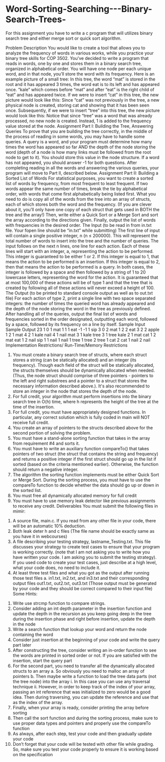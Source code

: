 # Word-Sorting-Searching---Binary-Search-Trees-
For this assignment you have to write a c program that will utilizes binary search tree and either merge sort or quick sort algorithm.

Problem Description
You would like to create a tool that allows you to analyze the frequency of words in various works,
while you practice your binary tree skills for COP 3502. You’ve decided to write a program that
reads in words, one by one and stores them in a binary search tree, organized in alphabetical order.
You will have one node per each unique word, and in that node, you’ll store the word with its
frequency. Here is an example picture of a small tree:
In this tree, the word “mat” is stored in the root and it has appeared 3 times, the word eat is to its
left and has appeared once. “kale” which comes before “mat” and after “eat” is the right child of
“eat” and has appeared twice. If we were to insert “cat” in this tree, the new picture would look
like this:
Since “cat” was not previously in the tree, a new physical node is created, storing cat and showing
that it has been seen once.
Subsequently, if we were to insert “tree” into this tree, the new picture would look like this:
Notice that since “tree” was a word that was already processed, no new node is created. Instead, 1
is added to the frequency value stored at the node.
Assignment Part I: Building the Tree, Answering Queries
To prove that you are building the tree correctly, in the middle of the process of reading in some
words, you may have to handle some queries. A query is a word, and your program must determine
how many times the word has appeared so far AND the depth of the node storing the word (depth
of a node is how many links must be followed from the root node to get to it). You should store
this value in the node structure. If a word has not appeared, you should answer -1 for both
questions.
After completing reading in all the words and answering the various queries, your program will
move to Part II, described below.
Assignment Part II: Building a Sorted List of Words
For statistical purposes, you want to create a sorted list of words by frequency, from most frequent
to least frequent. If two words appear the same number of times, break the tie by alphabetical
order, with words that come first alphabetically being listed first.
What you need to do is copy all of the words from the tree into an array of structs, each of which
stores both the word and the frequency. (If you are clever about it, you’ll only have one copy of
each struct that gets used in BOTH the tree and the array!)
Then, write either a Quick Sort or a Merge Sort and sort the array according to the directions given.
Finally, output the list of words with frequencies in the desired order.
The Input (to be read in from in.txt file. Your fopen line should be “in.txt” while submitting)
The first line of input will contain a single positive integer, n (n ≤ 200000). This will represent the
total number of words to insert into the tree and the number of queries.
The input follows on the next n lines, one line for each action. Each of these lines will start with
an integer, a, representing the action to be performed. This integer is guaranteed to be either 1 or
2. If this integer is equal to 1, that means the action to be performed is an insertion. If this integer
is equal to 2, then that means the action to be performed is a query. In both cases, the integer is
followed by a space and then followed by a string of 1 to 20 lowercase letters, representing the
word for the action. It is guaranteed that at most 100,000 of these actions will be of type 1 and
that the tree that is created by following all of these actions will never exceed a height of 100.
The Output (to be printed to standard console output as well as to out.txt file)
For each action of type 2, print a single line with two space separated integers: the number of times
the queried word has already appeared and the depth of the node storing the word in the tree as
previously defined.
After handling all of the queries, output the final list of words and frequencies sorted in the order
designated, outputting each word, followed by a space, followed by its frequency on a line by
itself.
Sample Input Sample Output
23 1 0
1 mat 1 1
1 eat -1 -1
1 sip 3 0
2 mat 1 2
2 eat 3 2
2 apple 1 2
1 mat 4 2
1 kale nail 4
1 nail mat 3
1 kale tree 3
1 tree kale 2
1 mat cat 1
2 mat eat 1
2 nail sip 1
1 nail
1 nail
1 tree
1 tree
2 tree
1 cat
2 cat
1 nail
2 nail
Implementation Restrictions/ Run-Time/Memory Restrictions
1. You must create a binary search tree of structs, where each struct stores a string (can be statically
allocated) and an integer (its frequency). Though each field of the struct will be statically allocated,
the structs themselves should be dynamically allocated when needed. (Thus, the node struct should
comprise of three pointers - pointers to the left and right substrees and a pointer to a struct that
stores the necessary information described above.). It's also recommended to store an integer in
the node that stores the depth of the node.
2. For full credit, your algorithm must perform insertions into the binary search tree in O(h) time,
where h represents the height of the tree at the time of the insertion.
3. For full credit, you must have appropriately designed functions. In particular, any correct
solution which is fully coded in main will NOT receive full credit.
4. You create an array of pointers to the structs described above for the second portion of solving
the problem.
5. You must have a stand-alone sorting function that takes in the array from requirement #4 and
sorts it.
6. You must have to write an auxiliary function compareTo() that takes pointers of two struct (the
struct that contains the string and frequency) and returns a positive integer if the first struct should
go up in the list if sorted (based on the criteria mentioned earlier). Otherwise, the function should
return a negative integer.
7. The algorithm the sorting function implements must be either Quick Sort or Merge Sort. During
the sorting process, you must have to use the compareTo function to decide whether the data should
go up or down in the sorted list.
8. You must free all dynamically allocated memory for full credit
9. You must have to use memory leak detector like previous assignments to receive any credit.
Deliverables
You must submit the following files in mimir:
1) A source file, main.c. If you read from any other file in your code, there will be an
automatic 10% deduction.
2) Both leak deter h and c files (The file name should be exactly same as you have it in
webcourses)
3) A file describing your testing strategy, lastname_Testing.txt. This file discusses your
strategy to create test cases to ensure that your program is working correctly. (note that I
am not asking you to write how you have written your code. I am asking you to submit the
testing strategy). If you used code to create your test cases, just describe at a high level,
what your code does, no need to include it.
4) At least three test files and what you got as the output after running those test files
a. in1.txt, in2.txt, and in3.txt and their corresponding output files out1.txt, out2.txt,
out3.txt (Those output must be generated by your code and they should be correct
compared to their input file)
Some Hints:
1. Write use strcmp function to compare strings.
2. Consider adding an int depth parameter in the insertion function and update the depth in
the recursion as you keep going deep in the tree during the insertion phase and right before
insertion, update the depth in the node
3. Write a search function that lookup your word and return the node containing the word
4. Consider just insertion at the beginning of your code and write the query part later
5. After constructing the tree, consider writing an in-order function to see the words are
printed in sorted order or not. If you are satisfied with the insertion, start the query part
6. For the second part, you need to transfer all the dynamically allocated structs to an array
a. So obviously you need to malloc an array of pointers
b. Then maybe write a function to load the tree data parts (not the tree node) into the
array
i. In this case you can use any traversal technique
ii. However, in order to keep track of the index of your array, passing an int
reference that was initialized to zero would be a good idea. Then during
traversing, you can update the reference and use that as the index of the
array.
7. Finally, when your array is ready, consider printing the array before sorting
8. Then call the sort function and during the sorting process, make sure to use proper data
types and pointers and properly use the compareTo function
9. As always, after each step, test your code and then gradually update your code
10. Don’t forget that your code will be tested with other file while grading. So, make sure you
test your code properly to ensure it is working based on the specification
